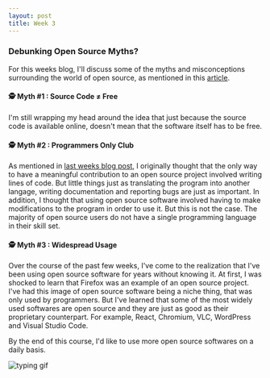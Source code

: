 ```yaml
---
layout: post
title: Week 3
---
```


### Debunking Open Source Myths?

For this weeks blog, I'll discuss some of the myths and misconceptions surrounding the world of open source, as mentioned in this [article]. 

#### 🕵️ Myth #1 : Source Code ≠ Free
I'm still wrapping my head around the idea that just because the source code is available online, doesn't mean that the software itself has to be free.

#### 🕵️ Myth #2 : Programmers Only Club
As mentioned in [last weeks blog post], I originally thought that the only way to have a meaningful contribution to an open source project involved writing lines of code. But little things just as translating the program into another langage, writing documentation and reporting bugs are just as important. In addition, I thought that using open source software involved having to make modifications to the program in order to use it. But this is not the case. The majority of open source users do not have a single programming language in their skill set.

#### 🕵️ Myth #3 : Widespread Usage
Over the course of the past few weeks, I've come to the realization that I've been using open source software for years without knowing it. At first, I was shocked to learn that Firefox was an example of an open source project. I've had this image of open source software being a niche thing, that was only used by programmers. But I've learned that some of the most widely used softwares are open source and they are just as good as their proprietary counterpart. For example, React, Chromium, VLC, WordPress and Visual Studio Code.

By the end of this course, I'd like to use more open source softwares on a daily basis. 



![typing gif]

[typing gif]: https://data.whicdn.com/images/164025190/original.gif

[article]:https://www.techrepublic.com/blog/10-things/10-things-you-should-know-about-open-source-before-you-use-it/
[last weeks blog post]: https://hunter-college-ossd-fall-2019.github.io/giocare-weekly/week02/

